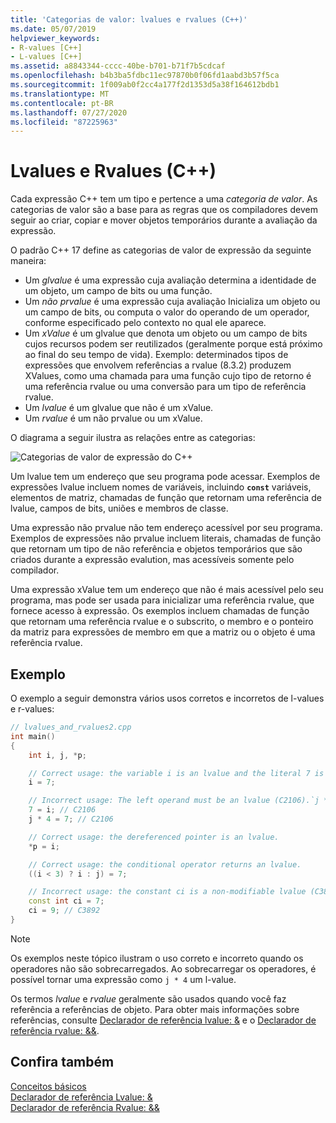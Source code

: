 ```yaml
---
title: 'Categorias de valor: lvalues e rvalues (C++)'
ms.date: 05/07/2019
helpviewer_keywords:
- R-values [C++]
- L-values [C++]
ms.assetid: a8843344-cccc-40be-b701-b71f7b5cdcaf
ms.openlocfilehash: b4b3ba5fdbc11ec97870b0f06fd1aabd3b57f5ca
ms.sourcegitcommit: 1f009ab0f2cc4a177f2d1353d5a38f164612bdb1
ms.translationtype: MT
ms.contentlocale: pt-BR
ms.lasthandoff: 07/27/2020
ms.locfileid: "87225963"
---
```

# <a name="lvalues-and-rvalues-c"></a>Lvalues e Rvalues (C++)

Cada expressão C++ tem um tipo e pertence a uma *categoria de valor*. As categorias de valor são a base para as regras que os compiladores devem seguir ao criar, copiar e mover objetos temporários durante a avaliação da expressão.

O padrão C++ 17 define as categorias de valor de expressão da seguinte maneira:

- Um *glvalue* é uma expressão cuja avaliação determina a identidade de um objeto, um campo de bits ou uma função.
- Um *não prvalue* é uma expressão cuja avaliação Inicializa um objeto ou um campo de bits, ou computa o valor do operando de um operador, conforme especificado pelo contexto no qual ele aparece.
- Um *xValue* é um glvalue que denota um objeto ou um campo de bits cujos recursos podem ser reutilizados (geralmente porque está próximo ao final do seu tempo de vida). Exemplo: determinados tipos de expressões que envolvem referências a rvalue (8.3.2) produzem XValues, como uma chamada para uma função cujo tipo de retorno é uma referência rvalue ou uma conversão para um tipo de referência rvalue.
- Um *lvalue* é um glvalue que não é um xValue.
- Um *rvalue* é um não prvalue ou um xValue.

O diagrama a seguir ilustra as relações entre as categorias:

![Categorias de valor de expressão do C++](media/value_categories.png "Categorias de valor de expressão do C++")

Um lvalue tem um endereço que seu programa pode acessar. Exemplos de expressões lvalue incluem nomes de variáveis, incluindo **`const`** variáveis, elementos de matriz, chamadas de função que retornam uma referência de lvalue, campos de bits, uniões e membros de classe.

Uma expressão não prvalue não tem endereço acessível por seu programa. Exemplos de expressões não prvalue incluem literais, chamadas de função que retornam um tipo de não referência e objetos temporários que são criados durante a expressão evalution, mas acessíveis somente pelo compilador.

Uma expressão xValue tem um endereço que não é mais acessível pelo seu programa, mas pode ser usada para inicializar uma referência rvalue, que fornece acesso à expressão. Os exemplos incluem chamadas de função que retornam uma referência rvalue e o subscrito, o membro e o ponteiro da matriz para expressões de membro em que a matriz ou o objeto é uma referência rvalue.

## <a name="example"></a>Exemplo

O exemplo a seguir demonstra vários usos corretos e incorretos de l-values e r-values:

```cpp
// lvalues_and_rvalues2.cpp
int main()
{
    int i, j, *p;

    // Correct usage: the variable i is an lvalue and the literal 7 is a prvalue.
    i = 7;

    // Incorrect usage: The left operand must be an lvalue (C2106).`j * 4` is a prvalue.
    7 = i; // C2106
    j * 4 = 7; // C2106

    // Correct usage: the dereferenced pointer is an lvalue.
    *p = i;

    // Correct usage: the conditional operator returns an lvalue.
    ((i < 3) ? i : j) = 7;

    // Incorrect usage: the constant ci is a non-modifiable lvalue (C3892).
    const int ci = 7;
    ci = 9; // C3892
}
```

> [!NOTE]
> Os exemplos neste tópico ilustram o uso correto e incorreto quando os operadores não são sobrecarregados. Ao sobrecarregar os operadores, é possível tornar uma expressão como `j * 4` um l-value.

Os termos *lvalue* e *rvalue* geralmente são usados quando você faz referência a referências de objeto. Para obter mais informações sobre referências, consulte [Declarador de referência lvalue: &](../cpp/lvalue-reference-declarator-amp.md) e o [Declarador de referência rvalue:  &&](../cpp/rvalue-reference-declarator-amp-amp.md).

## <a name="see-also"></a>Confira também

[Conceitos básicos](../cpp/basic-concepts-cpp.md)<br/>
[Declarador de referência Lvalue: &](../cpp/lvalue-reference-declarator-amp.md)<br/>
[Declarador de referência Rvalue: &&](../cpp/rvalue-reference-declarator-amp-amp.md)
